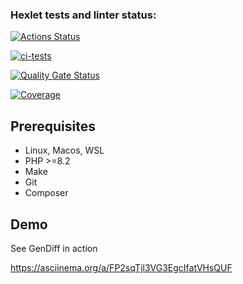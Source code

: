### Hexlet tests and linter status:

[![Actions Status](https://github.com/sleeplesspony/php-project-48/actions/workflows/hexlet-check.yml/badge.svg)](https://github.com/sleeplesspony/php-project-48/actions)

[![ci-tests](https://github.com/sleeplesspony/php-project-48/actions/workflows/wofkflow.yml/badge.svg)](https://github.com/sleeplesspony/php-project-48/actions/workflows/wofkflow.yml)

[![Quality Gate Status](https://sonarcloud.io/api/project_badges/measure?project=sleeplesspony_php-project-48&metric=alert_status)](https://sonarcloud.io/summary/new_code?id=sleeplesspony_php-project-48)

[![Coverage](https://sonarcloud.io/api/project_badges/measure?project=sleeplesspony_php-project-48&metric=coverage)](https://sonarcloud.io/summary/new_code?id=sleeplesspony_php-project-48)

## Prerequisites

* Linux, Macos, WSL
* PHP >=8.2
* Make
* Git
* Composer

## Demo

See GenDiff in action

https://asciinema.org/a/FP2sqTjl3VG3EgcIfatVHsQUF

